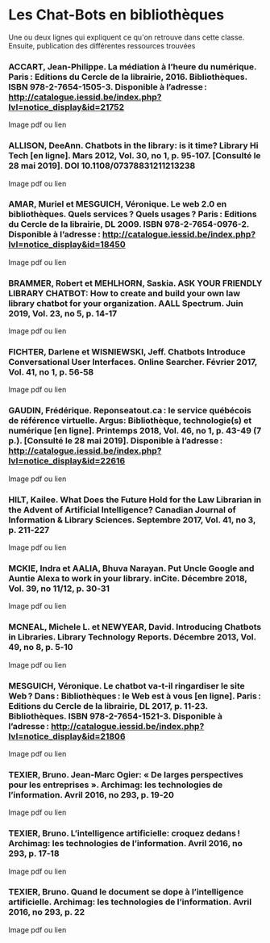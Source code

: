 # Les Chat-Bots en bibliothèques


Une ou deux lignes qui expliquent ce qu'on retrouve dans cette classe. Ensuite, publication des différentes ressources trouvées

### ACCART, Jean-Philippe. La médiation à l’heure du numérique. Paris : Editions du Cercle de la librairie, 2016. Bibliothèques. ISBN 978-2-7654-1505-3. Disponible à l’adresse : http://catalogue.iessid.be/index.php?lvl=notice_display&id=21752

Image pdf ou lien

### ALLISON, DeeAnn. Chatbots in the library: is it time? Library Hi Tech [en ligne]. Mars 2012, Vol. 30, no 1, p. 95‑107. [Consulté le 28 mai 2019]. DOI 10.1108/07378831211213238

Image pdf ou lien

### AMAR, Muriel et MESGUICH, Véronique. Le web 2.0 en bibliothèques. Quels services ? Quels usages ? Paris : Editions du Cercle de la librairie, DL 2009. ISBN 978-2-7654-0976-2. Disponible à l’adresse : http://catalogue.iessid.be/index.php?lvl=notice_display&id=18450

Image pdf ou lien

### BRAMMER, Robert et MEHLHORN, Saskia. ASK YOUR FRIENDLY LIBRARY CHATBOT: How to create and build your own law library chatbot for your organization. AALL Spectrum. Juin 2019, Vol. 23, no 5, p. 14‑17

Image pdf ou lien

### FICHTER, Darlene et WISNIEWSKI, Jeff. Chatbots Introduce Conversational User Interfaces. Online Searcher. Février 2017, Vol. 41, no 1, p. 56‑58

Image pdf ou lien

### GAUDIN, Frédérique. Reponseatout.ca : le service québécois de référence virtuelle. Argus: Bibliothèque, technologie(s) et numérique [en ligne]. Printemps 2018, Vol. 46, no 1, p. 43-49 (7 p.). [Consulté le 28 mai 2019]. Disponible à l’adresse : http://catalogue.iessid.be/index.php?lvl=notice_display&id=22616

Image pdf ou lien

### HILT, Kailee. What Does the Future Hold for the Law Librarian in the Advent of Artificial Intelligence? Canadian Journal of Information & Library Sciences. Septembre 2017, Vol. 41, no 3, p. 211‑227

Image pdf ou lien

### MCKIE, Indra et AALIA, Bhuva Narayan. Put Uncle Google and Auntie Alexa to work in your library. inCite. Décembre 2018, Vol. 39, no 11/12, p. 30‑31

Image pdf ou lien

### MCNEAL, Michele L. et NEWYEAR, David. Introducing Chatbots in Libraries. Library Technology Reports. Décembre 2013, Vol. 49, no 8, p. 5‑10

Image pdf ou lien

### MESGUICH, Véronique. Le chatbot va-t-il ringardiser le site Web ? Dans : Bibliothèques : le Web est à vous [en ligne]. Paris : Editions du Cercle de la librairie, DL 2017, p. 11‑23. Bibliothèques. ISBN 978-2-7654-1521-3. Disponible à l’adresse : http://catalogue.iessid.be/index.php?lvl=notice_display&id=21806

Image pdf ou lien

### TEXIER, Bruno. Jean-Marc Ogier: « De larges perspectives pour les entreprises ». Archimag: les technologies de l’information. Avril 2016, no 293, p. 19‑20

Image pdf ou lien

### TEXIER, Bruno. L’intelligence artificielle: croquez dedans ! Archimag: les technologies de l’information. Avril 2016, no 293, p. 17‑18

Image pdf ou lien

### TEXIER, Bruno. Quand le document se dope à l’intelligence artificielle. Archimag: les technologies de l’information. Avril 2016, no 293, p. 22

Image pdf ou lien
